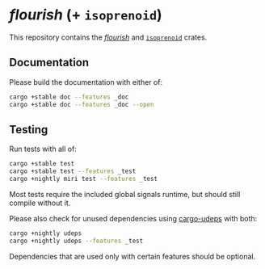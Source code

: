 # *flourish* (+ `isoprenoid`)

This repository contains the [*flourish*](./flourish/README.md) and [`isoprenoid`](./isoprenoid/README.md) crates.

## Documentation

Please build the documentation with either of:

```sh
cargo +stable doc --features _doc
cargo +stable doc --features _doc --open
```

## Testing

Run tests with all of:

```sh
cargo +stable test
cargo +stable test --features _test
cargo +nightly miri test --features _test
```

Most tests require the included global signals runtime, but should still compile without it.

Please also check for unused dependencies using [cargo-udeps](https://lib.rs/crates/cargo-udeps) with both:

```sh
cargo +nightly udeps
cargo +nightly udeps --features _test
```

Dependencies that are used only with certain features should be optional.
